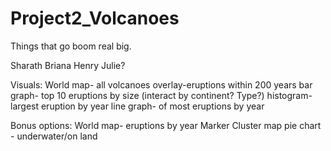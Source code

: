 # Project2_Volcanoes
Things that go boom real big.

Sharath
Briana
Henry
Julie?

Visuals:
World map- all volcanoes overlay-eruptions within 200 years
bar graph- top 10 eruptions by size (interact by continent? Type?)
histogram- largest eruption by year
line graph- of most eruptions by year

Bonus options:
World map- eruptions by year
Marker Cluster map
pie chart - underwater/on land
